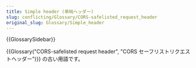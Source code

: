 ```yaml
---
title: Simple header (単純ヘッダー)
slug: conflicting/Glossary/CORS-safelisted_request_header
original_slug: Glossary/Simple_header
---
```


{{GlossarySidebar}}

{{Glossary("CORS-safelisted request header", "CORS セーフリストリクエストヘッダー")}} の古い用語です。
